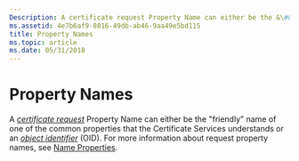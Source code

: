 ```yaml
---
Description: A certificate request Property Name can either be the &\#0034;friendly&\#0034; name of one of the common properties that the Certificate Services understands or an object identifier (OID). For more information about request property names, see Name Properties.
ms.assetid: 4e7b6af9-8816-49db-ab46-9aa49e5bd115
title: Property Names
ms.topic: article
ms.date: 05/31/2018
---
```


# Property Names

A [*certificate request*](https://msdn.microsoft.com/library/ms721572(v=VS.85).aspx) Property Name can either be the "friendly" name of one of the common properties that the Certificate Services understands or an [*object identifier*](https://msdn.microsoft.com/library/ms721599(v=VS.85).aspx) (OID). For more information about request property names, see [Name Properties](name-properties.md).

 

 



